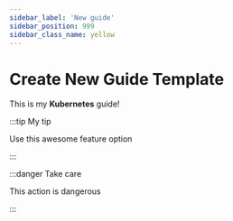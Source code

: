 ```yaml
---
sidebar_label: 'New guide'
sidebar_position: 999
sidebar_class_name: yellow
---
```


# Create New Guide Template

This is my **Kubernetes** guide!


:::tip My tip

Use this awesome feature option

:::

:::danger Take care

This action is dangerous

:::